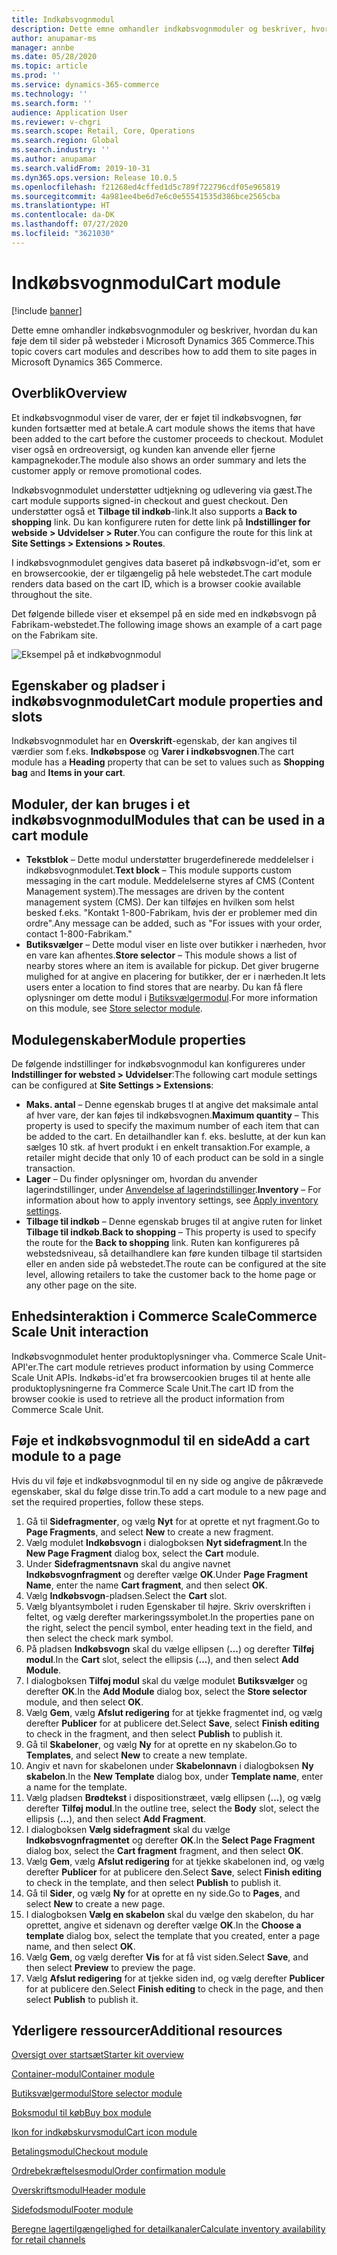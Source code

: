 ```yaml
---
title: Indkøbsvognmodul
description: Dette emne omhandler indkøbsvognmoduler og beskriver, hvordan du kan føje dem til sider på websteder i Microsoft Dynamics 365 Commerce.
author: anupamar-ms
manager: annbe
ms.date: 05/28/2020
ms.topic: article
ms.prod: ''
ms.service: dynamics-365-commerce
ms.technology: ''
ms.search.form: ''
audience: Application User
ms.reviewer: v-chgri
ms.search.scope: Retail, Core, Operations
ms.search.region: Global
ms.search.industry: ''
ms.author: anupamar
ms.search.validFrom: 2019-10-31
ms.dyn365.ops.version: Release 10.0.5
ms.openlocfilehash: f21268ed4cffed1d5c789f722796cdf05e965819
ms.sourcegitcommit: 4a981ee4be6d7e6c0e55541535d386bce2565cba
ms.translationtype: HT
ms.contentlocale: da-DK
ms.lasthandoff: 07/27/2020
ms.locfileid: "3621030"
---
```

# <a name="cart-module"></a><span data-ttu-id="7b427-103">Indkøbsvognmodul</span><span class="sxs-lookup"><span data-stu-id="7b427-103">Cart module</span></span>

[!include [banner](includes/banner.md)]

<span data-ttu-id="7b427-104">Dette emne omhandler indkøbsvognmoduler og beskriver, hvordan du kan føje dem til sider på websteder i Microsoft Dynamics 365 Commerce.</span><span class="sxs-lookup"><span data-stu-id="7b427-104">This topic covers cart modules and describes how to add them to site pages in Microsoft Dynamics 365 Commerce.</span></span>

## <a name="overview"></a><span data-ttu-id="7b427-105">Overblik</span><span class="sxs-lookup"><span data-stu-id="7b427-105">Overview</span></span>

<span data-ttu-id="7b427-106">Et indkøbsvognmodul viser de varer, der er føjet til indkøbsvognen, før kunden fortsætter med at betale.</span><span class="sxs-lookup"><span data-stu-id="7b427-106">A cart module shows the items that have been added to the cart before the customer proceeds to checkout.</span></span> <span data-ttu-id="7b427-107">Modulet viser også en ordreoversigt, og kunden kan anvende eller fjerne kampagnekoder.</span><span class="sxs-lookup"><span data-stu-id="7b427-107">The module also shows an order summary and lets the customer apply or remove promotional codes.</span></span>

<span data-ttu-id="7b427-108">Indkøbsvognmodulet understøtter udtjekning og udlevering via gæst.</span><span class="sxs-lookup"><span data-stu-id="7b427-108">The cart module supports signed-in checkout and guest checkout.</span></span> <span data-ttu-id="7b427-109">Den understøtter også et **Tilbage til indkøb**-link.</span><span class="sxs-lookup"><span data-stu-id="7b427-109">It also supports a **Back to shopping** link.</span></span> <span data-ttu-id="7b427-110">Du kan konfigurere ruten for dette link på **Indstillinger for webside \> Udvidelser \> Ruter**.</span><span class="sxs-lookup"><span data-stu-id="7b427-110">You can configure the route for this link at **Site Settings \> Extensions \> Routes**.</span></span>

<span data-ttu-id="7b427-111">I indkøbsvognmodulet gengives data baseret på indkøbsvogn-id'et, som er en browsercookie, der er tilgængelig på hele webstedet.</span><span class="sxs-lookup"><span data-stu-id="7b427-111">The cart module renders data based on the cart ID, which is a browser cookie available throughout the site.</span></span> 

<span data-ttu-id="7b427-112">Det følgende billede viser et eksempel på en side med en indkøbsvogn på Fabrikam-webstedet.</span><span class="sxs-lookup"><span data-stu-id="7b427-112">The following image shows an example of a cart page on the Fabrikam site.</span></span>

![Eksempel på et indkøbvognmodul](./media/cart2.PNG)

## <a name="cart-module-properties-and-slots"></a><span data-ttu-id="7b427-114">Egenskaber og pladser i indkøbsvognmodulet</span><span class="sxs-lookup"><span data-stu-id="7b427-114">Cart module properties and slots</span></span>

<span data-ttu-id="7b427-115">Indkøbsvognmodulet har en **Overskrift**-egenskab, der kan angives til værdier som f.eks. **Indkøbspose** og **Varer i indkøbsvognen**.</span><span class="sxs-lookup"><span data-stu-id="7b427-115">The cart module has a **Heading** property that can be set to values such as **Shopping bag** and **Items in your cart**.</span></span> 

## <a name="modules-that-can-be-used-in-a-cart-module"></a><span data-ttu-id="7b427-116">Moduler, der kan bruges i et indkøbsvognmodul</span><span class="sxs-lookup"><span data-stu-id="7b427-116">Modules that can be used in a cart module</span></span>

- <span data-ttu-id="7b427-117">**Tekstblok** – Dette modul understøtter brugerdefinerede meddelelser i indkøbsvognmodulet.</span><span class="sxs-lookup"><span data-stu-id="7b427-117">**Text block** – This module supports custom messaging in the cart module.</span></span> <span data-ttu-id="7b427-118">Meddelelserne styres af CMS (Content Management system).</span><span class="sxs-lookup"><span data-stu-id="7b427-118">The messages are driven by the content management system (CMS).</span></span> <span data-ttu-id="7b427-119">Der kan tilføjes en hvilken som helst besked f.eks. "Kontakt 1-800-Fabrikam, hvis der er problemer med din ordre".</span><span class="sxs-lookup"><span data-stu-id="7b427-119">Any message can be added, such as "For issues with your order, contact 1-800-Fabrikam."</span></span>
- <span data-ttu-id="7b427-120">**Butiksvælger** – Dette modul viser en liste over butikker i nærheden, hvor en vare kan afhentes.</span><span class="sxs-lookup"><span data-stu-id="7b427-120">**Store selector** – This module shows a list of nearby stores where an item is available for pickup.</span></span> <span data-ttu-id="7b427-121">Det giver brugerne mulighed for at angive en placering for butikker, der er i nærheden.</span><span class="sxs-lookup"><span data-stu-id="7b427-121">It lets users enter a location to find stores that are nearby.</span></span> <span data-ttu-id="7b427-122">Du kan få flere oplysninger om dette modul i [Butiksvælgermodul](store-selector.md).</span><span class="sxs-lookup"><span data-stu-id="7b427-122">For more information on this module, see [Store selector module](store-selector.md).</span></span>

## <a name="module-properties"></a><span data-ttu-id="7b427-123">Modulegenskaber</span><span class="sxs-lookup"><span data-stu-id="7b427-123">Module properties</span></span>

<span data-ttu-id="7b427-124">De følgende indstillinger for indkøbsvognmodul kan konfigureres under **Indstillinger for websted \> Udvidelser**:</span><span class="sxs-lookup"><span data-stu-id="7b427-124">The following cart module settings can be configured at **Site Settings \> Extensions**:</span></span>

- <span data-ttu-id="7b427-125">**Maks. antal** – Denne egenskab bruges tl at angive det maksimale antal af hver vare, der kan føjes til indkøbsvognen.</span><span class="sxs-lookup"><span data-stu-id="7b427-125">**Maximum quantity** – This property is used to specify the maximum number of each item that can be added to the cart.</span></span> <span data-ttu-id="7b427-126">En detailhandler kan f. eks. beslutte, at der kun kan sælges 10 stk. af hvert produkt i en enkelt transaktion.</span><span class="sxs-lookup"><span data-stu-id="7b427-126">For example, a retailer might decide that only 10 of each product can be sold in a single transaction.</span></span>
- <span data-ttu-id="7b427-127">**Lager** – Du finder oplysninger om, hvordan du anvender lagerindstillinger, under [Anvendelse af lagerindstillinger](inventory-settings.md).</span><span class="sxs-lookup"><span data-stu-id="7b427-127">**Inventory** – For information about how to apply inventory settings, see [Apply inventory settings](inventory-settings.md).</span></span>
- <span data-ttu-id="7b427-128">**Tilbage til indkøb** – Denne egenskab bruges til at angive ruten for linket **Tilbage til indkøb**.</span><span class="sxs-lookup"><span data-stu-id="7b427-128">**Back to shopping** – This property is used to specify the route for the **Back to shopping** link.</span></span> <span data-ttu-id="7b427-129">Ruten kan konfigureres på webstedsniveau, så detailhandlere kan føre kunden tilbage til startsiden eller en anden side på webstedet.</span><span class="sxs-lookup"><span data-stu-id="7b427-129">The route can be configured at the site level, allowing retailers to take the customer back to the home page or any other page on the site.</span></span>

## <a name="commerce-scale-unit-interaction"></a><span data-ttu-id="7b427-130">Enhedsinteraktion i Commerce Scale</span><span class="sxs-lookup"><span data-stu-id="7b427-130">Commerce Scale Unit interaction</span></span>

<span data-ttu-id="7b427-131">Indkøbsvognmodulet henter produktoplysninger vha. Commerce Scale Unit-API'er.</span><span class="sxs-lookup"><span data-stu-id="7b427-131">The cart module retrieves product information by using Commerce Scale Unit APIs.</span></span> <span data-ttu-id="7b427-132">Indkøbs-id'et fra browsercookien bruges til at hente alle produktoplysningerne fra Commerce Scale Unit.</span><span class="sxs-lookup"><span data-stu-id="7b427-132">The cart ID from the browser cookie is used to retrieve all the product information from Commerce Scale Unit.</span></span>

## <a name="add-a-cart-module-to-a-page"></a><span data-ttu-id="7b427-133">Føje et indkøbsvognmodul til en side</span><span class="sxs-lookup"><span data-stu-id="7b427-133">Add a cart module to a page</span></span>

<span data-ttu-id="7b427-134">Hvis du vil føje et indkøbsvognmodul til en ny side og angive de påkrævede egenskaber, skal du følge disse trin.</span><span class="sxs-lookup"><span data-stu-id="7b427-134">To add a cart module to a new page and set the required properties, follow these steps.</span></span>

1. <span data-ttu-id="7b427-135">Gå til **Sidefragmenter**, og vælg **Nyt** for at oprette et nyt fragment.</span><span class="sxs-lookup"><span data-stu-id="7b427-135">Go to **Page Fragments**, and select **New** to create a new fragment.</span></span>
1. <span data-ttu-id="7b427-136">Vælg modulet **Indkøbsvogn** i dialogboksen **Nyt sidefragment**.</span><span class="sxs-lookup"><span data-stu-id="7b427-136">In the **New Page Fragment** dialog box, select the **Cart** module.</span></span>
1. <span data-ttu-id="7b427-137">Under **Sidefragmentsnavn** skal du angive navnet **Indkøbsvognfragment** og derefter vælge **OK**.</span><span class="sxs-lookup"><span data-stu-id="7b427-137">Under **Page Fragment Name**, enter the name **Cart fragment**, and then select **OK**.</span></span>
1. <span data-ttu-id="7b427-138">Vælg **Indkøbsvogn**-pladsen.</span><span class="sxs-lookup"><span data-stu-id="7b427-138">Select the **Cart** slot.</span></span>
1. <span data-ttu-id="7b427-139">Vælg blyantsymbolet i ruden Egenskaber til højre. Skriv overskriften i feltet, og vælg derefter markeringssymbolet.</span><span class="sxs-lookup"><span data-stu-id="7b427-139">In the properties pane on the right, select the pencil symbol, enter heading text in the field, and then select the check mark symbol.</span></span>
1. <span data-ttu-id="7b427-140">På pladsen **Indkøbsvogn** skal du vælge ellipsen (**...**) og derefter **Tilføj modul**.</span><span class="sxs-lookup"><span data-stu-id="7b427-140">In the **Cart** slot, select the ellipsis (**...**), and then select **Add Module**.</span></span>
1. <span data-ttu-id="7b427-141">I dialogboksen **Tilføj modul** skal du vælge modulet **Butiksvælger** og derefter **OK**.</span><span class="sxs-lookup"><span data-stu-id="7b427-141">In the **Add Module** dialog box, select the **Store selector** module, and then select **OK**.</span></span>
1. <span data-ttu-id="7b427-142">Vælg **Gem**, vælg **Afslut redigering** for at tjekke fragmentet ind, og vælg derefter **Publicer** for at publicere det.</span><span class="sxs-lookup"><span data-stu-id="7b427-142">Select **Save**, select **Finish editing** to check in the fragment, and then select **Publish** to publish it.</span></span>
1. <span data-ttu-id="7b427-143">Gå til **Skabeloner**, og vælg **Ny** for at oprette en ny skabelon.</span><span class="sxs-lookup"><span data-stu-id="7b427-143">Go to **Templates**, and select **New** to create a new template.</span></span>
1. <span data-ttu-id="7b427-144">Angiv et navn for skabelonen under **Skabelonnavn** i dialogboksen **Ny skabelon**.</span><span class="sxs-lookup"><span data-stu-id="7b427-144">In the **New Template** dialog box, under **Template name**, enter a name for the template.</span></span>
1. <span data-ttu-id="7b427-145">Vælg pladsen **Brødtekst** i dispositionstræet, vælg ellipsen (**...**), og vælg derefter **Tilføj modul**.</span><span class="sxs-lookup"><span data-stu-id="7b427-145">In the outline tree, select the **Body** slot, select the ellipsis (**...**), and then select **Add Fragment**.</span></span>
1. <span data-ttu-id="7b427-146">I dialogboksen **Vælg sidefragment** skal du vælge **Indkøbsvognfragmentet** og derefter **OK**.</span><span class="sxs-lookup"><span data-stu-id="7b427-146">In the **Select Page Fragment** dialog box, select the **Cart fragment** fragment, and then select **OK**.</span></span>
1. <span data-ttu-id="7b427-147">Vælg **Gem**, vælg **Afslut redigering** for at tjekke skabelonen ind, og vælg derefter **Publicer** for at publicere den.</span><span class="sxs-lookup"><span data-stu-id="7b427-147">Select **Save**, select **Finish editing** to check in the template, and then select **Publish** to publish it.</span></span>
1. <span data-ttu-id="7b427-148">Gå til **Sider**, og vælg **Ny** for at oprette en ny side.</span><span class="sxs-lookup"><span data-stu-id="7b427-148">Go to **Pages**, and select **New** to create a new page.</span></span>
1. <span data-ttu-id="7b427-149">I dialogboksen **Vælg en skabelon** skal du vælge den skabelon, du har oprettet, angive et sidenavn og derefter vælge **OK**.</span><span class="sxs-lookup"><span data-stu-id="7b427-149">In the **Choose a template** dialog box, select the template that you created, enter a page name, and then select **OK**.</span></span>
1. <span data-ttu-id="7b427-150">Vælg **Gem**, og vælg derefter **Vis** for at få vist siden.</span><span class="sxs-lookup"><span data-stu-id="7b427-150">Select **Save**, and then select **Preview** to preview the page.</span></span>
1. <span data-ttu-id="7b427-151">Vælg **Afslut redigering** for at tjekke siden ind, og vælg derefter **Publicer** for at publicere den.</span><span class="sxs-lookup"><span data-stu-id="7b427-151">Select **Finish editing** to check in the page, and then select **Publish** to publish it.</span></span>

## <a name="additional-resources"></a><span data-ttu-id="7b427-152">Yderligere ressourcer</span><span class="sxs-lookup"><span data-stu-id="7b427-152">Additional resources</span></span>

[<span data-ttu-id="7b427-153">Oversigt over startsæt</span><span class="sxs-lookup"><span data-stu-id="7b427-153">Starter kit overview</span></span>](starter-kit-overview.md)

[<span data-ttu-id="7b427-154">Container-modul</span><span class="sxs-lookup"><span data-stu-id="7b427-154">Container module</span></span>](add-container-module.md)

[<span data-ttu-id="7b427-155">Butiksvælgermodul</span><span class="sxs-lookup"><span data-stu-id="7b427-155">Store selector module</span></span>](store-selector.md)

[<span data-ttu-id="7b427-156">Boksmodul til køb</span><span class="sxs-lookup"><span data-stu-id="7b427-156">Buy box module</span></span>](add-buy-box.md)

[<span data-ttu-id="7b427-157">Ikon for indkøbskurvsmodul</span><span class="sxs-lookup"><span data-stu-id="7b427-157">Cart icon module</span></span>](cart-icon-module.md)

[<span data-ttu-id="7b427-158">Betalingsmodul</span><span class="sxs-lookup"><span data-stu-id="7b427-158">Checkout module</span></span>](add-checkout-module.md)

[<span data-ttu-id="7b427-159">Ordrebekræftelsesmodul</span><span class="sxs-lookup"><span data-stu-id="7b427-159">Order confirmation module</span></span>](order-confirmation-module.md)

[<span data-ttu-id="7b427-160">Overskriftsmodul</span><span class="sxs-lookup"><span data-stu-id="7b427-160">Header module</span></span>](author-header-module.md)

[<span data-ttu-id="7b427-161">Sidefodsmodul</span><span class="sxs-lookup"><span data-stu-id="7b427-161">Footer module</span></span>](author-footer-module.md)

[<span data-ttu-id="7b427-162">Beregne lagertilgængelighed for detailkanaler</span><span class="sxs-lookup"><span data-stu-id="7b427-162">Calculate inventory availability for retail channels</span></span>](calculated-inventory-retail-channels.md)
